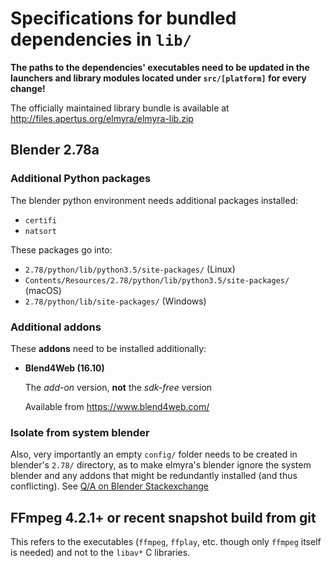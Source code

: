 # Specifications for bundled dependencies in `lib/`

**The paths to the dependencies' executables need to be updated in the launchers and library modules located under `src/[platform]` for every change!**

The officially maintained library bundle is available at http://files.apertus.org/elmyra/elmyra-lib.zip

## Blender 2.78a

### Additional Python packages

The blender python environment needs additional packages installed:

- `certifi`
- `natsort`

These packages go into:

- `2.78/python/lib/python3.5/site-packages/` (Linux)
- `Contents/Resources/2.78/python/lib/python3.5/site-packages/` (macOS)
- `2.78/python/lib/site-packages/` (Windows)

### Additional addons

These **addons** need to be installed additionally:
- **Blend4Web (16.10)**

  The *add-on* version, **not** the *sdk-free* version

  Available from https://www.blend4web.com/

### Isolate from system blender

Also, very importantly an empty `config/` folder needs to be created in blender's `2.78/` directory, as to make elmyra's blender ignore the system blender and any addons that might be redundantly installed (and thus conflicting). See [Q/A on Blender Stackexchange](http://blender.stackexchange.com/questions/48392/make-blender-unaware-of-user-system-installed-add-ons)

## FFmpeg 4.2.1+ or recent snapshot build from git

This refers to the executables (`ffmpeg`, `ffplay`, etc. though only `ffmpeg` itself is needed) and not to the `libav*` C libraries.
